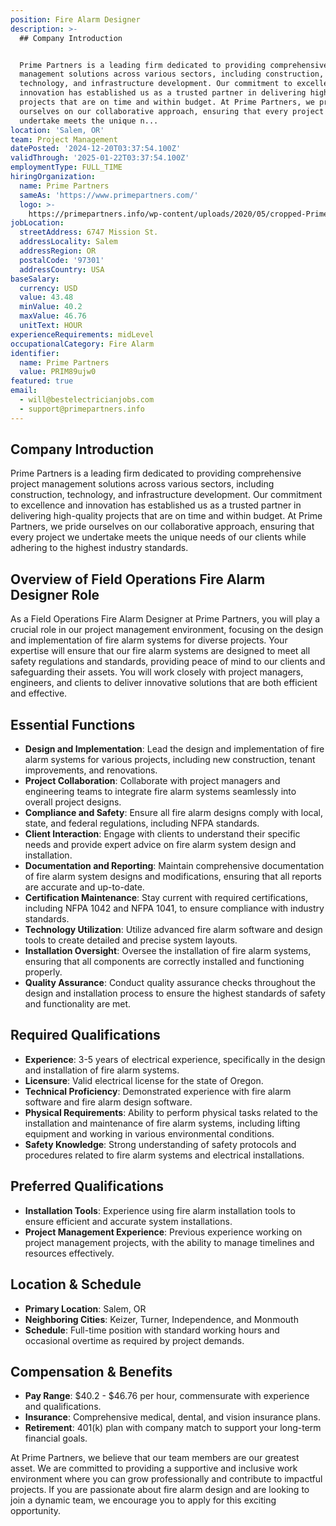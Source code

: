 ```yaml
---
position: Fire Alarm Designer
description: >-
  ## Company Introduction


  Prime Partners is a leading firm dedicated to providing comprehensive project
  management solutions across various sectors, including construction,
  technology, and infrastructure development. Our commitment to excellence and
  innovation has established us as a trusted partner in delivering high-quality
  projects that are on time and within budget. At Prime Partners, we pride
  ourselves on our collaborative approach, ensuring that every project we
  undertake meets the unique n...
location: 'Salem, OR'
team: Project Management
datePosted: '2024-12-20T03:37:54.100Z'
validThrough: '2025-01-22T03:37:54.100Z'
employmentType: FULL_TIME
hiringOrganization:
  name: Prime Partners
  sameAs: 'https://www.primepartners.com/'
  logo: >-
    https://primepartners.info/wp-content/uploads/2020/05/cropped-Prime-Partners-Logo-NO-BG-1.png
jobLocation:
  streetAddress: 6747 Mission St.
  addressLocality: Salem
  addressRegion: OR
  postalCode: '97301'
  addressCountry: USA
baseSalary:
  currency: USD
  value: 43.48
  minValue: 40.2
  maxValue: 46.76
  unitText: HOUR
experienceRequirements: midLevel
occupationalCategory: Fire Alarm
identifier:
  name: Prime Partners
  value: PRIM89ujw0
featured: true
email:
  - will@bestelectricianjobs.com
  - support@primepartners.info
---
```




## Company Introduction

Prime Partners is a leading firm dedicated to providing comprehensive project management solutions across various sectors, including construction, technology, and infrastructure development. Our commitment to excellence and innovation has established us as a trusted partner in delivering high-quality projects that are on time and within budget. At Prime Partners, we pride ourselves on our collaborative approach, ensuring that every project we undertake meets the unique needs of our clients while adhering to the highest industry standards.

## Overview of Field Operations Fire Alarm Designer Role

As a Field Operations Fire Alarm Designer at Prime Partners, you will play a crucial role in our project management environment, focusing on the design and implementation of fire alarm systems for diverse projects. Your expertise will ensure that our fire alarm systems are designed to meet all safety regulations and standards, providing peace of mind to our clients and safeguarding their assets. You will work closely with project managers, engineers, and clients to deliver innovative solutions that are both efficient and effective.

## Essential Functions

- **Design and Implementation**: Lead the design and implementation of fire alarm systems for various projects, including new construction, tenant improvements, and renovations.
- **Project Collaboration**: Collaborate with project managers and engineering teams to integrate fire alarm systems seamlessly into overall project designs.
- **Compliance and Safety**: Ensure all fire alarm designs comply with local, state, and federal regulations, including NFPA standards.
- **Client Interaction**: Engage with clients to understand their specific needs and provide expert advice on fire alarm system design and installation.
- **Documentation and Reporting**: Maintain comprehensive documentation of fire alarm system designs and modifications, ensuring that all reports are accurate and up-to-date.
- **Certification Maintenance**: Stay current with required certifications, including NFPA 1042 and NFPA 1041, to ensure compliance with industry standards.
- **Technology Utilization**: Utilize advanced fire alarm software and design tools to create detailed and precise system layouts.
- **Installation Oversight**: Oversee the installation of fire alarm systems, ensuring that all components are correctly installed and functioning properly.
- **Quality Assurance**: Conduct quality assurance checks throughout the design and installation process to ensure the highest standards of safety and functionality are met.

## Required Qualifications

- **Experience**: 3-5 years of electrical experience, specifically in the design and installation of fire alarm systems.
- **Licensure**: Valid electrical license for the state of Oregon.
- **Technical Proficiency**: Demonstrated experience with fire alarm software and fire alarm design software.
- **Physical Requirements**: Ability to perform physical tasks related to the installation and maintenance of fire alarm systems, including lifting equipment and working in various environmental conditions.
- **Safety Knowledge**: Strong understanding of safety protocols and procedures related to fire alarm systems and electrical installations.

## Preferred Qualifications

- **Installation Tools**: Experience using fire alarm installation tools to ensure efficient and accurate system installations.
- **Project Management Experience**: Previous experience working on project management projects, with the ability to manage timelines and resources effectively.

## Location & Schedule

- **Primary Location**: Salem, OR
- **Neighboring Cities**: Keizer, Turner, Independence, and Monmouth
- **Schedule**: Full-time position with standard working hours and occasional overtime as required by project demands.

## Compensation & Benefits

- **Pay Range**: $40.2 - $46.76 per hour, commensurate with experience and qualifications.
- **Insurance**: Comprehensive medical, dental, and vision insurance plans.
- **Retirement**: 401(k) plan with company match to support your long-term financial goals.

At Prime Partners, we believe that our team members are our greatest asset. We are committed to providing a supportive and inclusive work environment where you can grow professionally and contribute to impactful projects. If you are passionate about fire alarm design and are looking to join a dynamic team, we encourage you to apply for this exciting opportunity.